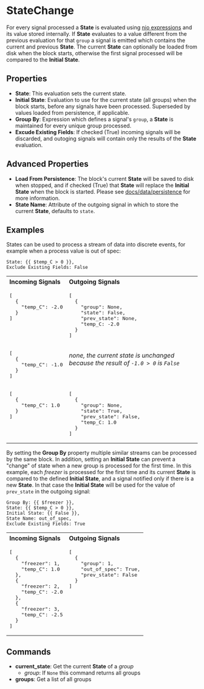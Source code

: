 StateChange
===========
For every signal processed a **State** is evaluated using [nio expressions](https://docs.n.io/blocks/expressions.html) and its value stored internally. If **State** evaluates to a value different from the previous evaluation for that `group` a signal is emitted which contains the current and previous **State**. The current **State** can optionally be loaded from disk when the block starts, otherwise the first signal processed will be compared to the **Initial State**.

Properties
----------
- **State**: This evaluation sets the current state.
- **Initial State**: Evaluation to use for the current state (all groups) when the block starts, before any signals have been processed. Superseded by values loaded from persistence, if applicable.
- **Group By**: Expression which defines a signal's `group`, a **State** is maintained for every unique group processed.
- **Excude Existing Fields**: If checked (True) incoming signals will be discarded, and outoging signals will contain only the results of the **State** evaluation.

Advanced Properties
-------------------
- **Load From Persistence**: The block's current **State** will be saved to disk when stopped, and if checked (True) that **State** will replace the **Initial State** when the block is started. Please see [docs/data/persistence](https://docs.n.io/data/persistence.html) for more information.
- **State Name**: Attribute of the outgoing signal in which to store the current **State**, defaults to `state`.

Examples
--------
States can be used to process a stream of data into discrete events, for example when a process value is out of spec:

```
State: {{ $temp_C > 0 }},
Exclude Existing Fields: False
```
<table width=100%>
<tr valign="top">
<th align="left">Incoming Signals</th>
<th align="left">Outgoing Signals</th>
</tr>
<tr valign="top">
<td>
<pre>
[
  {
    "temp_C": -2.0
  }
]
</pre>
</td>
<td>
<pre>
[
  {
    "group": None,
    "state": False,
    "prev_state": None,
    "temp_C: -2.0
  }
]
</pre>
</td>
</tr>
<tr valign="top">
<td>
<pre>
[
  {
    "temp_C": -1.0
  }
]
</pre>
</td>
<td>

*none, the current state is unchanged because the result of `-1.0 > 0` is `False`*
</td>
</tr>
<tr valign="top">
<td>
<pre>
[
  {
    "temp_C": 1.0
  }
]
</pre>
</td>
<td>
<pre>
[
  {
    "group": None,
    "state": True,
    "prev_state": False,
    "temp_C: 1.0
  }
]
</pre>
</td>
</tr>
</table>

By setting the **Group By** property multiple similar streams can be processed by the same block. In addition, setting an **Initial State** can prevent a "change" of state when a new group is processed for the first time. In this example, each *freezer* is processed for the first time and its current **State** is compared to the defined **Initial State**, and a signal notified only if there is a new **State**. In that case the **Initial State** will be used for the value of `prev_state` in the outgoing signal:

```
Group By: {{ $freezer }},
State: {{ $temp_C > 0 }},
Initial State: {{ False }},
State Name: out_of_spec,
Exclude Existing Fields: True
```
<table width=100%>
<tr valign="top">
<th align="left">Incoming Signals</th>
<th align="left">Outgoing Signals</th>
</tr>
<tr valign="top">
<td>
<pre>
[
  {
    "freezer": 1,
    "temp_C": 1.0
  },
  {
    "freezer": 2,
    "temp_C": -2.0
  },
  {
    "freezer": 3,
    "temp_C": -2.5
  }
]
</pre>
</td>
<td>
<pre>
[
  {
    "group": 1,
    "out_of_spec": True,
    "prev_state": False
  }
]
</pre>
</td>
</tr>
</table>

Commands
--------
- **current_state**: Get the current **State** of a *group*
  - *group*: If `None` this command returns all groups
- **groups**: Get a list of all groups
